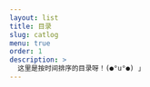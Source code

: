 ```yaml
---
layout: list
title: 目录
slug: catlog
menu: true
order: 1
description: >
  这里是按时间排序的目录呀！(●°u°●)​ 」
---
```

